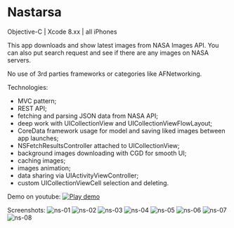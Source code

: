 # Nastarsa
Objective-C | Xcode 8.xx | all iPhones

This app downloads and show latest images from NASA Images API.
You can also put search request and see if there are any images on NASA servers.

No use of 3rd parties frameworks or categories like AFNetworking.

Technologies:

- MVC pattern;
- REST API;
- fetching and parsing JSON data from NASA API;
- deep work with UICollectionView and UICollectionViewFlowLayout;
- CoreData framework usage for model and saving liked images between app launches;
- NSFetchResultsController attached to UICollectionView;
- background images downloading with CGD for smooth UI;
- caching images;
- images animation;
- data sharing via UIActivityViewController;
- custom UICollectionViewCell selection and deleting.

Demo on youtube:
[![Play demo](https://user-images.githubusercontent.com/23110283/33853694-8463b28a-dec7-11e7-9f36-f91f595b12d5.png)](https://youtu.be/ZE1jGK4j6Ws)


Screenshots:
![ns-01](https://user-images.githubusercontent.com/23110283/33844771-07c3b6a2-deaa-11e7-8cd4-f8894f57f066.png)
![ns-02](https://user-images.githubusercontent.com/23110283/33844772-0809d1d2-deaa-11e7-8454-9e8a664c75a7.png)
![ns-03](https://user-images.githubusercontent.com/23110283/33844773-082e5aca-deaa-11e7-9956-7e5fb623fb3a.png)
![ns-04](https://user-images.githubusercontent.com/23110283/33844774-084ddc9c-deaa-11e7-96c1-920ffbc2ad04.png)
![ns-05](https://user-images.githubusercontent.com/23110283/33844775-08738d98-deaa-11e7-9bbf-40c8171073ab.png)
![ns-06](https://user-images.githubusercontent.com/23110283/33844776-0898a678-deaa-11e7-94a0-e5cad263038a.png)
![ns-07](https://user-images.githubusercontent.com/23110283/33844777-08b4b250-deaa-11e7-9bcb-96eb196cffc6.png)
![ns-08](https://user-images.githubusercontent.com/23110283/33844778-08dcd938-deaa-11e7-93ee-6ee56df4a470.png)
